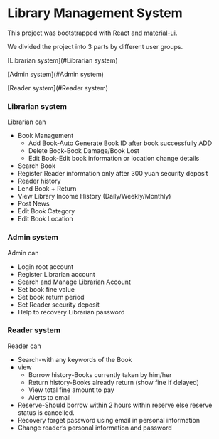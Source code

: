 # Library Management System

This project was bootstrapped with [React](https://reactjs.org) and [material-ui](https://material-ui.com).

We divided the project into 3 parts by different user groups.

[Librarian system](#Librarian system)

[Admin system](#Admin system)

[Reader system](#Reader system)

### Librarian system

Librarian can

- Book Management
  - Add Book-Auto Generate Book ID after book successfully ADD
  - Delete Book-Book Damage/Book Lost
  - Edit Book-Edit book information or location change details
- Search Book
- Register Reader information only after 300 yuan security deposit
- Reader history
- Lend Book + Return
- View Library Income History (Daily/Weekly/Monthly)
- Post News
- Edit Book Category
- Edit Book Location

### Admin system

Admin can

- Login root account
- Register Librarian account
- Search and Manage Librarian Account
- Set book fine value
- Set book return period
- Set Reader security deposit
- Help to recovery Librarian password

### Reader system

Reader can

- Search-with any keywords of the Book
- view
  - Borrow history-Books currently taken by him/her
  - Return history-Books already return (show fine if delayed)
  - View total fine amount to pay
  - Alerts to email
- Reserve-Should borrow within 2 hours within reserve else reserve status is cancelled.
- Recovery forget password using email in personal information
- Change reader’s personal information and password
